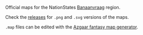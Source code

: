 Official maps for the NationStates [Banaanvraag](https://nationstates.net/region=Banaanvraag) region.

Check the [releases](https://github.com/FWDekker/banaanvraag-map/releases) for `.png` and `.svg` versions of the maps.

`.map` files can be edited with the [Azgaar fantasy map generator](https://azgaar.github.io/Fantasy-Map-Generator/).

